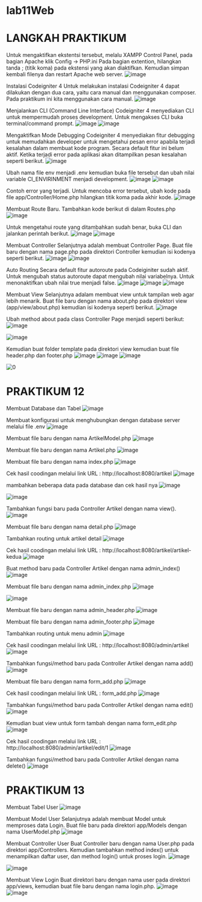 # lab11Web
# LANGKAH PRAKTIKUM

Untuk mengaktifkan ekstentsi tersebut, melalu XAMPP Control Panel, pada bagian
Apache klik Config -> PHP.ini
Pada bagian extention, hilangkan tanda ; (titik koma) pada ekstensi yang akan
diaktifkan. Kemudian simpan kembali filenya dan restart Apache web server.
![image](https://user-images.githubusercontent.com/101730390/172670786-4c780de4-4e10-4045-9fd5-2a4fe407c7a7.png)

Instalasi Codeigniter 4
Untuk melakukan instalasi Codeigniter 4 dapat dilakukan dengan dua cara, yaitu cara
manual dan menggunakan composer. Pada praktikum ini kita menggunakan cara
manual.
![image](https://user-images.githubusercontent.com/101730390/172670910-2266994a-bb46-4da1-acfe-ddc87c298951.png)

Menjalankan CLI (Command Line Interface)
Codeigniter 4 menyediakan CLI untuk mempermudah proses development. Untuk
mengakses CLI buka terminal/command prompt.
![image](https://user-images.githubusercontent.com/101730390/172671312-8a8abbd2-1f88-4634-97d0-9883e49c81ed.png)
![image](https://user-images.githubusercontent.com/101730390/172671473-2bffffa7-c9f4-49aa-a102-7224feeb86f8.png)

Mengaktifkan Mode Debugging
Codeigniter 4 menyediakan fitur debugging untuk memudahkan developer untuk
mengetahui pesan error apabila terjadi kesalahan dalam membuat kode program.
Secara default fitur ini belum aktif. Ketika terjadi error pada aplikasi akan ditampilkan
pesan kesalahan seperti berikut.
![image](https://user-images.githubusercontent.com/101730390/172673541-64cad38e-7c68-48a2-a3ad-83f9807ec762.png)

Ubah nama file env menjadi .env kemudian buka file tersebut dan ubah nilai variable
CI_ENVIRINMENT menjadi development.
![image](https://user-images.githubusercontent.com/101730390/172673849-1fcaae84-cdf3-4be9-ae52-fbb45ac3cc6b.png)
![image](https://user-images.githubusercontent.com/101730390/172674252-38e1abab-3bd4-4915-8cb5-740d43c7f68e.png)

Contoh error yang terjadi. Untuk mencoba error tersebut, ubah kode pada file
app/Controller/Home.php hilangkan titik koma pada akhir kode.
![image](https://user-images.githubusercontent.com/101730390/172674422-b13646b2-de71-42b5-82e6-6dc4aaeda403.png)

Membuat Route Baru.
Tambahkan kode berikut di dalam Routes.php
![image](https://user-images.githubusercontent.com/101730390/172675043-4632229d-bdbd-4472-8187-d37e895241c3.png)

Untuk mengetahui route yang ditambahkan sudah benar, buka CLI dan jalankan
perintah berikut.
![image](https://user-images.githubusercontent.com/101730390/172675266-1ac97bf5-99fc-4bda-8f75-8f4d7a691b24.png)
![image](https://user-images.githubusercontent.com/101730390/174103202-a9d9d180-3b1a-487a-80d7-a0d975132b77.png)


Membuat Controller
Selanjutnya adalah membuat Controller Page. Buat file baru dengan nama page.php
pada direktori Controller kemudian isi kodenya seperti berikut.
![image](https://user-images.githubusercontent.com/101730390/172676272-0f928042-8608-43ab-9810-8071a333241a.png)
![image](https://user-images.githubusercontent.com/101730390/172676436-768703e6-a6bc-43a4-b1f0-ad0ebf253a82.png)

Auto Routing
Secara default fitur autoroute pada Codeiginiter sudah aktif. Untuk mengubah status
autoroute dapat mengubah nilai variabelnya. Untuk menonaktifkan ubah nilai true
menjadi false.
![image](https://user-images.githubusercontent.com/101730390/172677035-15511078-6ae7-4484-aa9a-4a3241297a7a.png)
![image](https://user-images.githubusercontent.com/101730390/172677507-8a56c166-fa7c-411f-b30a-6df695edc06e.png)
![image](https://user-images.githubusercontent.com/101730390/174104625-940cfa0a-481f-45db-a32e-8a2bbff1809b.png)


Membuat View
Selanjutnya adalam membuat view untuk tampilan web agar lebih menarik. Buat file
baru dengan nama about.php pada direktori view (app/view/about.php) kemudian isi
kodenya seperti berikut.
![image](https://user-images.githubusercontent.com/101730390/172678741-c15c51d5-2530-4bb8-a107-a2660267f279.png)

Ubah method about pada class Controller Page menjadi seperti berikut:
![image](https://user-images.githubusercontent.com/101730390/172678818-0e8101b3-f817-41b6-a482-bd98c573822f.png)

![image](https://user-images.githubusercontent.com/101730390/172678857-ab551e95-5a06-4e04-aafa-3445201f9695.png)

Kemudian buat folder template pada direktori view kemudian buat file header.php dan
footer.php
![image](https://user-images.githubusercontent.com/101730390/172680282-3703ba37-683f-4887-a525-8714e68cd68b.png)
![image](https://user-images.githubusercontent.com/101730390/172680337-e5518d78-472e-484e-9fcc-1890df9a2680.png)
![image](https://user-images.githubusercontent.com/101730390/172680460-d1a04d9d-5fb2-4a58-811e-a095b83b3ea1.png)

![0](https://user-images.githubusercontent.com/101730390/172699382-7bd04d14-4217-4548-82e7-c8812bfd8d91.jpeg)

# PRAKTIKUM 12
Membuat Database dan Tabel
![image](https://user-images.githubusercontent.com/101730390/174098665-25b2b1b1-ab92-42b2-aa04-740b933427cb.png)




Membuat konfigurasi untuk menghubungkan dengan database server melalui file .env
![image](https://user-images.githubusercontent.com/101730390/174098940-f42bd5c2-b748-4ef1-b46e-1b9db1f689a2.png)


Membuat file baru dengan nama ArtikelModel.php
![image](https://user-images.githubusercontent.com/101730390/174099211-735a57be-92c1-4441-88d0-bf018a7d3c70.png)


Membuat file baru dengan nama Artikel.php
![image](https://user-images.githubusercontent.com/101730390/174099390-c4c66fba-f4f0-4d87-a002-321d7dac2110.png)

Membuat file baru dengan nama index.php
![image](https://user-images.githubusercontent.com/101730390/174099863-9605e522-2397-4517-b38b-ed9b25e99df5.png)


Cek hasil coodingan melalui link URL : http://localhost:8080/artikel
![image](https://user-images.githubusercontent.com/101730390/174331346-509b8336-259e-4059-aec7-93e88f097899.png)


mambahkan beberapa data pada database dan cek hasil nya
![image](https://user-images.githubusercontent.com/101730390/174105629-73e33aad-a0f3-46c3-98f9-3f4f8b624a98.png)


![image](https://user-images.githubusercontent.com/101730390/174331430-48112625-0d59-4696-8fe9-aace55001b91.png)


Tambahkan fungsi baru pada Controller Artikel dengan nama view().
![image](https://user-images.githubusercontent.com/101730390/174331875-6213da62-984c-48ac-93dc-897cc5f6302c.png)


Membuat file baru dengan nama detail.php
![image](https://user-images.githubusercontent.com/101730390/174332441-aed11e91-df74-46fa-92d8-ff504f6ea81f.png)


Tambahkan routing untuk artikel detail
![image](https://user-images.githubusercontent.com/101730390/174332472-f28212a2-3f2e-46b8-9b96-ff6b077f9e14.png)


Cek hasil coodingan melalui link URL : http://localhost:8080/artikel/artikel-kedua
![image](https://user-images.githubusercontent.com/101730390/174332577-356cbb4b-ff67-49b0-b359-7e91392c30c8.png)


Buat method baru pada Controller Artikel dengan nama admin_index()
![image](https://user-images.githubusercontent.com/101730390/174332786-2d9d6219-7ea8-4930-a22f-39eb71b4b1b6.png)


Membuat file baru dengan nama admin_index.php
![image](https://user-images.githubusercontent.com/101730390/174333268-4793e100-f600-42c3-b232-d14d99f61b05.png)


![image](https://user-images.githubusercontent.com/101730390/174333344-8a0f7985-73ae-46cc-b02d-d941cf7b53bd.png)


Membuat file baru dengan nama admin_header.php
![image](https://user-images.githubusercontent.com/101730390/174334550-2f954de5-92dc-4e4e-8589-e37c0f518c90.png)


Membuat file baru dengan nama admin_footer.php
![image](https://user-images.githubusercontent.com/101730390/174334589-7403e854-be0c-4090-8a4b-071ad3d7242d.png)


Tambahkan routing untuk menu admin
![image](https://user-images.githubusercontent.com/101730390/174333980-b6c1ca17-0918-49ad-961b-ceb0ac75840e.png)


Cek hasil coodingan melalui link URL : http://localhost:8080/admin/artikel
![image](https://user-images.githubusercontent.com/101730390/174334755-5637695d-00aa-4db1-bb20-5b5e505e9611.png)


Tambahkan fungsi/method baru pada Controller Artikel dengan nama add()
![image](https://user-images.githubusercontent.com/101730390/174334859-1f272690-a095-4779-bd2a-91f9852026b2.png)


Membuat file baru dengan nama form_add.php
![image](https://user-images.githubusercontent.com/101730390/174335131-b1e4e129-71d5-4e28-bac1-4402820339a4.png)


Cek hasil coodingan melalui link URL : form_add.php
![image](https://user-images.githubusercontent.com/101730390/174335215-7ad91f48-3fa1-4b10-b98d-3084088784c2.png)


Tambahkan fungsi/method baru pada Controller Artikel dengan nama edit()
![image](https://user-images.githubusercontent.com/101730390/174335438-df633717-1577-4744-aa0e-b722a9eb56d7.png)


Kemudian buat view untuk form tambah dengan nama form_edit.php
![image](https://user-images.githubusercontent.com/101730390/174335674-cd6368da-fc43-4ec9-b46f-510257346583.png)


Cek hasil coodingan melalui link URL : http://localhost:8080/admin/artikel/edit/1
![image](https://user-images.githubusercontent.com/101730390/174335768-38913d99-62d9-452b-a334-ba41cb868d46.png)


Tambahkan fungsi/method baru pada Controller Artikel dengan nama delete()
![image](https://user-images.githubusercontent.com/101730390/174335875-2263ccfe-0364-45e5-8278-3458d0b55d71.png)

# PRAKTIKUM 13
Membuat Tabel User
![image](https://user-images.githubusercontent.com/101730390/174476199-0f8de458-be73-4c3b-bc89-03e39961f75d.png)

Membuat Model User
Selanjutnya adalah membuat Model untuk memproses data Login. Buat file baru pada
direktori app/Models dengan nama UserModel.php
![image](https://user-images.githubusercontent.com/101730390/174476537-24c7dff9-9b09-43b4-9a7a-902b8fe9fd28.png)


Membuat Controller User
Buat Controller baru dengan nama User.php pada direktori app/Controllers.
Kemudian tambahkan method index() untuk menampilkan daftar user, dan method
login() untuk proses login.
![image](https://user-images.githubusercontent.com/101730390/174476695-7b733a7c-e9f9-4e0a-8d53-554312043177.png)

![image](https://user-images.githubusercontent.com/101730390/174476702-798d54e3-0c5f-417c-b13c-12486cd9b06b.png)


Membuat View Login
Buat direktori baru dengan nama user pada direktori app/views, kemudian buat file
baru dengan nama login.php.
![image](https://user-images.githubusercontent.com/101730390/174476848-eacdc2b0-e5f1-406b-b178-9d08080ebd80.png)
![image](https://user-images.githubusercontent.com/101730390/174476858-13ddf280-b367-426d-9d59-1022e0cf74aa.png)








